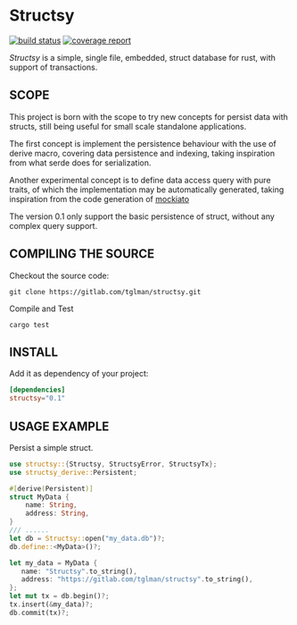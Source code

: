 # Structsy
[![build status](https://gitlab.com/tglman/structsy/badges/master/build.svg)](https://gitlab.com/tglman/structsy/commits/master)
[![coverage report](https://gitlab.com/tglman/structsy/badges/master/coverage.svg)](https://gitlab.com/tglman/structsy/commits/master)



*Structsy* is a simple, single file, embedded, struct database for rust, with support of transactions.

## SCOPE

This project is born with the scope to try new concepts for persist data with structs, 
still being useful for small scale standalone applications.

The first concept is implement the persistence behaviour with the use of derive macro, covering data persistence and indexing, taking inspiration from what serde does for serialization.
  
Another experimental concept is to define data access query with pure traits, of which the implementation may be automatically generated, taking inspiration from the code generation of [mockiato](https://github.com/mockiato/mockiato)

The version 0.1 only support the basic persistence of struct, without any complex query support.

## COMPILING THE SOURCE 

Checkout the source code:

```
git clone https://gitlab.com/tglman/structsy.git
```


Compile and Test

``` 
cargo test 
```


## INSTALL

Add it as dependency of your project:

```toml
[dependencies]
structsy="0.1"
```

## USAGE EXAMPLE 

Persist a simple struct.

```rust
use structsy::{Structsy, StructsyError, StructsyTx};
use structsy_derive::Persistent;

#[derive(Persistent)]
struct MyData {
    name: String,
    address: String,
}
/// ......
let db = Structsy::open("my_data.db")?;
db.define::<MyData>()?;

let my_data = MyData {
   name: "Structsy".to_string(),
   address: "https://gitlab.com/tglman/structsy".to_string(),
};
let mut tx = db.begin()?;
tx.insert(&my_data)?;
db.commit(tx)?;
```




